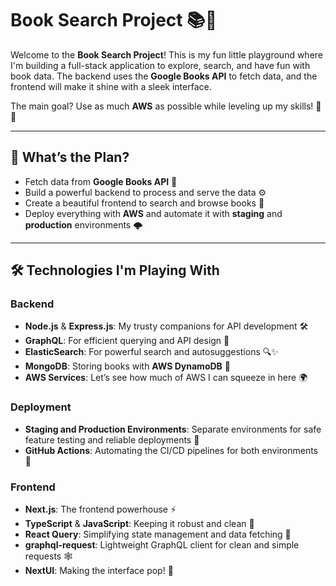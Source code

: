 # Book Search Project 📚🚀

Welcome to the **Book Search Project**! This is my fun little playground where I'm building a full-stack application to explore, search, and have fun with book data. The backend uses the **Google Books API** to fetch data, and the frontend will make it shine with a sleek interface. 

The main goal? Use as much **AWS** as possible while leveling up my skills! 💪✨

---

## 🌟 What’s the Plan?
- Fetch data from **Google Books API** 📖
- Build a powerful backend to process and serve the data ⚙️
- Create a beautiful frontend to search and browse books 🎨
- Deploy everything with **AWS** and automate it with **staging** and **production** environments 🌩️

---

## 🛠️ Technologies I'm Playing With

### Backend
- **Node.js** & **Express.js**: My trusty companions for API development 🛠️
- **GraphQL**: For efficient querying and API design 🚀
- **ElasticSearch**: For powerful search and autosuggestions 🔍✨
- **MongoDB**: Storing books with **AWS DynamoDB** 📂
- **AWS Services**: Let’s see how much of AWS I can squeeze in here 🌍

### Deployment
- **Staging and Production Environments**: Separate environments for safe feature testing and reliable deployments 🎯
- **GitHub Actions**: Automating the CI/CD pipelines for both environments 🚀

### Frontend
- **Next.js**: The frontend powerhouse ⚡
- **TypeScript** & **JavaScript**: Keeping it robust and clean 🧼
- **React Query**: Simplifying state management and data fetching 🔄
- **graphql-request**: Lightweight GraphQL client for clean and simple requests 🕸️
- **NextUI**: Making the interface pop! 🎨
